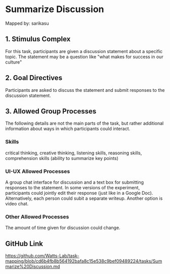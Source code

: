 # Summarize Discussion

Mapped by: sarikasu 

## 1. Stimulus Complex 
For this task, participants are given a discussion statement about a specific topic. The statement may be a question like "what makes for success in our culture"

## 2. Goal Directives 
Participants are asked to discuss the statement and submit responses to the discussion statement.

## 3. Allowed Group Processes 
The following details are not the main parts of the task, but rather additional information about ways in which participants could interact.

### Skills 
critical thinking, creative thinking, listening skills, reasoning skills, comprehension skills (ability to summarize key points)

### UI-UX Allowed Processes
A group chat interface for discussion and a text box for submitting responses to the statement. In some versions of the experiment, participants could jointly edit their response (just like in a Google Doc). Alternatively, each person could subit a separate writeup. Another option is video chat.

### Other Allowed Processes
The amount of time given for discussion could change.

## GitHub Link 
https://github.com/Watts-Lab/task-mapping/blob/cd6b4fb8b564192bafa8c15e538c9bef09489224/tasks/Summarize%20Discussion.md
